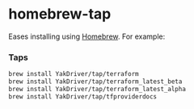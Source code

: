 # homebrew-tap

Eases installing using [Homebrew](https://brew.sh). For example:

### Taps

```sh
brew install YakDriver/tap/terraform
brew install YakDriver/tap/terraform_latest_beta
brew install YakDriver/tap/terraform_latest_alpha
brew install YakDriver/tap/tfproviderdocs
```

